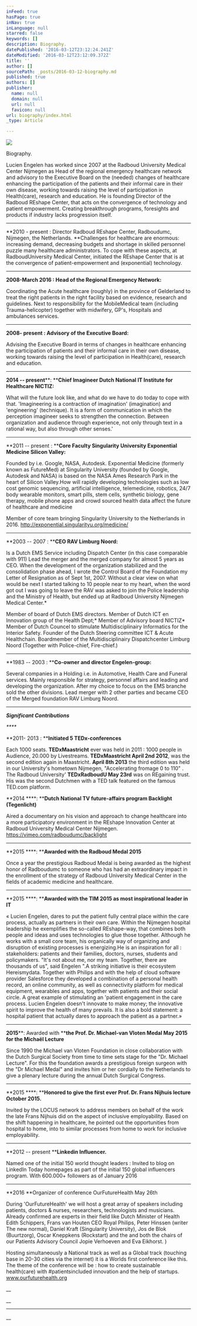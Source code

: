 ```yaml
---
inFeed: true
hasPage: true
inNav: true
inLanguage: null
starred: false
keywords: []
description: Biography.
datePublished: '2016-03-12T23:12:24.241Z'
dateModified: '2016-03-12T23:12:09.372Z'
title: ''
author: []
sourcePath: _posts/2016-03-12-biography.md
published: true
authors: []
publisher:
  name: null
  domain: null
  url: null
  favicon: null
url: biography/index.html
_type: Article

---
```

![](https://the-grid-user-content.s3-us-west-2.amazonaws.com/0097cb4f-4639-429d-9dc7-86160ad31f5d.jpg)

Biography.

Lucien Engelen has worked since 2007 at the Radboud University Medical
Center Nijmegen as Head of the regional emergency healthcare network and
advisory to the Executive Board on the (needed) changes of healthcare enhancing
the participation of the patients and their informal care in their own disease,
working towards raising the level of participation in Health(care), research
and education. He is founding Director of the Radboud REshape Center, that
acts on the convergence of technology and patient empowerment. Creating
breakthrough programs, foresights and products if industry lacks progression
itself. 

****

**2010 - present : Director
Radboud REshape Center, Radboudumc, Nijmegen, the Netherlands. **Challenges for healthcare
are enormous: increasing demand, decreasing budgets and shortage in skilled personnel puzzle many
healthcare administrators. To cope with these aspects, at RadboudUniversity
Medical Center, initiated the REshape Center that is at the convergence of
patient-empowerment
and (exponential) technology.

****

**2008-March 2016 : Head of the Regional Emergency Network:**

Coordinating
the Acute healthcare (roughly) in the province of Gelderland to treat the right
patients in the right facility based on evidence, research and
guidelines. Next to responsibility for the MobileMedical
team (including Trauma-helicopter) together with midwifery, GP's, Hospitals and
ambulances services. 

****

**2008- present : Advisory of the Executive Board:**

Advising
the Executive Board in terms of changes in healthcare enhancing the
participation of patients
and their informal care in their own disease, working towards raising the level
of participation
in Health(care), research and education. 

****

**2014 -- present****: ****Chief
Imagineer Dutch National IT Institute for Healthcare NICTIZ:**

What
will the future look like, and what do we have to do today to cope with that.
'Imagineering is a contraction
of imagination' (imagination) and 'engineering' (technique). It is a form of communication
in which the perception imagineer seeks to strengthen the connection. Between organization
and audience through experience, not only through text in a rational way, but
also through
other senses.' 

****

**2011 -- present  : ****Core
Faculty Singularity University Exponential Medicine Silicon Valley:**

Founded
by i.e. Google, NASA, Autodesk. Exponential Medicine
(formerly known as FutureMed) at Singularity University (founded by Google,
Autodesk and NASA) is based on the NASA Ames Research
Park in the heart of Silicon Valley.How
will rapidly developing
technologies such as low
cost genomic sequencing, artificial intelligence, telemedicine, robotics,
24/7 body wearable monitors, smart pills, stem cells, synthetic biology, gene
therapy, mobile
phone apps and crowd sourced health data affect the future of healthcare and
medicine

Member
of core team bringing Singularity University to the Netherlands in 2016\. http://exponential.singularityu.org/medicine/

****

**2003 -- 2007 : ****CEO RAV Limburg Noord:**

Is a Dutch EMS Service
including Dispatch Center (in this case comparable with 911) Lead the
merger and the merged company for almost 5 years as CEO. When the development
of the organization
stabilized and the consolidation phase ahead, I wrote the Control Board of the Foundation
my Letter of Resignation as of Sept 1st, 2007\. Without a clear view on what
would be next I
started talking to 10 people near
to my heart, when the word got out I was going to leave the RAV was
asked to join the Police leadership and the Ministry of Health, but ended up at
Radboud University
Nijmegen Medical Center.\*

Member of board of Dutch EMS directors. Member of Dutch ICT en Innovation group of the Health Dept;\* Member of Advisory board NICTIZ\* Member of Dutch Councel to stimulate Multidisciplinairy Informatics for
the Interior Safety. Founder of the Dutch Steering committee ICT & Acute Healthchain. Boardmember of the Multidisciplinairy Dispatchcenter Limburg Noord
(Together with Police-chief, Fire-chief.)

****

**1983 -- 2003 : ****Co-owner and director Engelen-group:**

Several
companies in a Holding i.e. in Automotive, Health Care and Funeral services.
Mainly responsible
for strategy, personnel affairs and leading and developing the
organization. After my choice to
focus on the EMS branche sold the other divisions. Lead merger with 2 other
parties and became CEO
of the Merged foundation RAV Limburg Noord.

****

**_Significant Contributions_**

_****_

**2011- 2013 : ****Initiated 5
TEDx-conferences**

Each
1000 seats. **TEDxMaastricht** ever was held in 2011 : 1000 people in
Audience, 20.000 by
Livestreams. **TEDxMaastricht April 2nd 2012**, was the second edition again in
Maastricht. **April 8th
2013** the third edition was held in our University's hometown Nijmegen,
"Accelerating fromage 0 to
110" . The Radboud University' **TEDxRadboudU May 23rd** was on REgaining
trust.   
His was the second Dutchmen with a TED talk featured on the famous TED.com platform.

**2014 ****: ****Dutch National TV future-affairs program
Backlight (Tegenlicht)**

Aired
a documentary on
his vision and approach to change healthcare into a more participatory environment
in the REshape Innovation Center at Radboud University Medical Center
Nijmegen. https://vimeo.com/radboudumc/backlight

****

**2015 ****: ****Awarded with the Radboud Medal 2015**

Once
a year the prestigious Radboud Medal is being awarded as the highest honor of
Radboudumc to
someone who has had an extraordinary impact in the enrollment of the strategy
of Radboud University
Medical Center in the fields of academic medicine and healthcare. 

****

**2015 ****: ****Awarded with the TIM 2015 as most
inspirational leader in IT**

« Lucien
Engelen, dares to put the patient fully central place within the care process,
actually as partners
in their own care. Within the Nijmegen hospital leadership he exemplifies the
so-called REshape-way,
that combines both people and ideas and uses technologies to glue those
together. Although
he works with a small core team, his organically way of organizing and
disruption of existing
processes is energizing.He is an
inspiration for all : stakeholders: patients and their families,
doctors, nurses, students and policymakers. "It's
not about me, nor my team. Together, there are thousands of us", said
Engelen ".A striking initiative
is their ecosystem Hereismydata. Together with Philips and with the help of
cloud software provider
Salesforce they developed a combination of a personal health record, an online community,
as well as connectivity platform for medical equipment, wearables and apps,
together with
patients and their social circle. A great example of stimulating an 'patient
engagement in the care
process. Lucien Engelen doesn't innovate to make money; the innovative spirit
to improve the health
of many prevails. It is also a bold statement: a hospital patient that actually
dares to approach
the patient as a partner.»

****

**2015****: Awarded with ****the Prof. Dr. Michael-van Vloten Medal May
2015 for the Michaël Lecture**

Since
1990 the Michael van Vloten Foundation in close collaboration with the Dutch
Surgical Society from
time to time sets stage for the "Dr. Michael Lecture". For this the foundation
awards a prestigious
foreign surgeon with the "Dr Michael Medal" and invites him or her cordially to
the Netherlands
to give a plenary lecture during the
annual Dutch Surgical Congress.

****

**2015 ****: ****Honored to give the first ever Prof. Dr.
Frans Nijhuis lecture October 2015\.**

Invited
by the LOCUS network to address members on behalf of the work the late Frans
Nijhuis did on
the aspect of inclusive employability. Based on the shift happening in
healthcare, he pointed out the
opportunities from hospital to home, into to similar processes from home to
work for inclusive employability.

****

**2012
-- present  ****Linkedin Influencer.**

Named
one of the initial 150 world thought leaders : Invited
to blog on LinkedIn Today homepages as part of the initial 150 global influencers program. With 600.000+ followers as of January 2016

****

**2016  **Organizer of conference
OurFutureHealth May 26th

During
'OurFutureHealth' we will host a great array of speakers including patients, doctors & nurses, researchers, technologists
and musicians. Already confirmed are experts in their field like Dutch Minister of Health
Edith Schippers, Frans van Houten CEO Royal Philips, Peter Hinssen (writer The new normal), Daniel
Kraft (Singularity University), Jos de Blok (Buurtzorg), Oscar Kneppkens (Rockstart) and the and
both the chairs of our Patients Advisory Council Jopie Verhoeven and Eva Eikhorst. )

Hosting simultaneously a National track as well as a Global track (touching
base in 20-30 cities via the internet) it is a Worlds first conference like
this. The theme of the
conference will be : how to create sustainable health(care) with \#patientsincluded innovation
and the help of startups. www.ourfuturehealth.org

__[][0]

__

****

__

[0]: https://vimeo.com/radboudumc/backlight